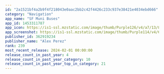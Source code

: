```yaml
---
id: "2a1521bf4a2b9f4f218043e0aac2bb2c42f4426c233c937e38421e4034ebd666"
category: "Navigation"
app_name: "SF Muni Buses"
app_id: 1453311787
app_icon: https://is1-ssl.mzstatic.com/image/thumb/Purple126/v4/a7/13/8d/a7138d52-3582-072f-ec54-d0a58ae9bcf4/SF_Muni_Icon-0-0-1x_U007emarketing-0-7-0-0-85-220.png/1024x1024bb.png
app_screenshot: https://is1-ssl.mzstatic.com/image/thumb/Purple114/v4/64/a8/f4/64a8f4da-6a7c-ae24-c676-f016cafb830b/pr_source.png/1242x2688bb.png
publisher_id: 362919234
publisher_name: "Alex Perez"
rank: 239
most_recent_release: 2024-02-01 00:00:00
release_count_in_past_year: 4
release_count_in_past_year_category: 10
release_count_in_past_year_top_in_category: 21
---
```

